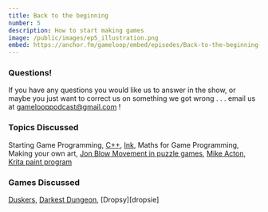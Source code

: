 ```yaml
---
title: Back to the beginning
number: 5
description: How to start making games
image: /public/images/ep5_illustration.png
embed: https://anchor.fm/gameloop/embed/episodes/Back-to-the-beginning-edusmi
---
```


### Questions!

If you have any questions you would like us to answer in the show, or maybe you just want to correct us on something we got wrong . . . email us at gamelooppodcast@gmail.com !

### Topics Discussed

Starting Game Programming, [C++][c++], [Ink][ink], Maths for Game Programming, Making your own art, [Jon Blow Movement in puzzle games][jonblowpuzzlegames], [Mike Acton][macton], [Krita paint program][krita]

### Games Discussed
[Duskers][duskers], [Darkest Dungeon][darkestdungeon], [Dropsy][dropsie]

[c++]: https://en.wikipedia.org/wiki/C%2B%2B
[ink]: https://www.inklestudios.com/ink/
[jonblowpuzzlegames]: https://www.youtube.com/watch?v=_tMb7OS2TOU
[dropsy]: https://store.steampowered.com/app/274350/Dropsy/
[darkestdungeon]: https://store.steampowered.com/app/262060/Darkest_Dungeon/
[duskers]: https://store.steampowered.com/app/254320/Duskers/
[macton]: https://www.youtube.com/watch?v=rX0ItVEVjHc
[krita]: https://krita.org/en/